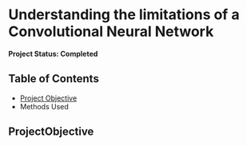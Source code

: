 # Understanding the limitations of a Convolutional Neural Network

**Project Status: Completed**

## Table of Contents
- [Project Objective](#ProjectObjective)
- Methods Used

## ProjectObjective
